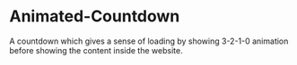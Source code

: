 # Animated-Countdown
A countdown which gives a sense of loading by showing 3-2-1-0 animation before showing the content inside the website.

